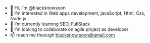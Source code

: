 - 👋 Hi, I’m @blacksnowsoon
- 👀 I’m interested in Web apps development, javaScript, Html, Css, Node.js
- 🌱 I’m currently learning SEO, FullStack
- 💞️ I’m looking to collaborate on agile project as developer
- 📫 reach me theough blacksnow.soon@gmail.com

<!---
blacksnowsoon/blacksnowsoon is a ✨ special ✨ repository because its `README.md` (this file) appears on your GitHub profile.
You can click the Preview link to take a look at your changes.
--->
